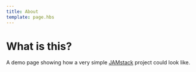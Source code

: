 ```yaml
---
title: About
template: page.hbs
---
```


# What is this?

A demo page showing how a very simple [JAMstack](https://jamstack.org) project could look like.
